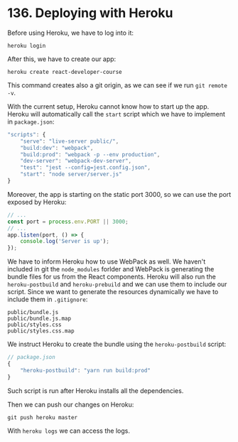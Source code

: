 # 136. Deploying with Heroku

Before using Heroku, we have to log into it:
```shell
heroku login
```

After this, we have to create our app:
```shell
heroku create react-developer-course
```
This command creates also a git origin, as we can see if we run `git remote -v`.

With the current setup, Heroku cannot know how to start up the app.
Heroku will automatically call the `start` script which we have to implement in `package.json`:
```javascript
"scripts": {
    "serve": "live-server public/",
    "build:dev": "webpack",
    "build:prod": "webpack -p --env production",
    "dev-server": "webpack-dev-server",
    "test": "jest --config=jest.config.json",
    "start": "node server/server.js"
}
```
Moreover, the app is starting on the static port 3000, so we can use the port exposed by Heroku:
```javascript
// ...
const port = process.env.PORT || 3000;
// ...
app.listen(port, () => {
    console.log('Server is up');
});
```

We have to inform Heroku how to use WebPack as well.
We haven't included in git the `node_modules` forlder and WebPack is generating the bundle files for us from the React components.
Heroku will also run the `heroku-postbuild` and `heroku-prebuild` and we can use them to include our script.
Since we want to generate the resources dynamically we have to include them in `.gitignore`:
```
public/bundle.js
public/bundle.js.map
public/styles.css
public/styles.css.map
```
We instruct Heroku to create the bundle using the `heroku-postbuild` script:
```javascript
// package.json
{
    "heroku-postbuild": "yarn run build:prod"
}
```
Such script is run after Heroku installs all the dependencies.

Then we can push our changes on Heroku:
```shell
git push heroku master
```

With `heroku logs` we can access the logs.